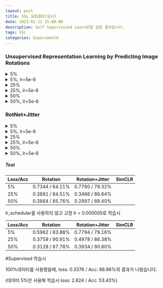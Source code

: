 ```yaml
---
layout: post
title: SSL 실험결과(임시)
date: 2023-02-12 15:09:00
description: Self Supervisied Learn모델 실험 결과입니다.
tags: SSL
categories: Experimentd
---
```




### Unsupervised Representation Learning by Predicting Image Rotations

<details>
<summary>5%</summary>
####5%
Pretext-Loss

![5%_Pre_Loss](https://raw.githubusercontent.com/YeongJin96/YeongJin96.github.io/master/assets/img/5%_Pre_Loss.png)

Pretext-Accuracy

![5%_Pre_Acc](C:\Users\dydyz\OneDrive\바탕 화면\GitHub_blog\YeongJin96.github.io\assets\img\5%_Pre_Acc.png)



DownStream-Loss

![5%_Down_Loss](C:\Users\dydyz\OneDrive\바탕 화면\GitHub_blog\YeongJin96.github.io\assets\img\5%_Down_Loss-1676248398766-11.png)

DownStream-Accuracy

![5%_Down_Acc](C:\Users\dydyz\OneDrive\바탕 화면\GitHub_blog\YeongJin96.github.io\assets\img\5%_Down_Acc.png)

####Test

Loss 0.7344 / Acc 64.11%



</details>

<details>
<summary>5%, lr=5e-6</summary>

####5%, lr=5e-6

Pretext-Loss

![Rot2_5%_Pre_Loss](C:\Users\dydyz\OneDrive\바탕 화면\GitHub_blog\YeongJin96.github.io\assets\img\Rot2_5%_Pre_Loss.png)

Pretext-Accuracy

![Rot2_5%_Pre_Acc](C:\Users\dydyz\OneDrive\바탕 화면\GitHub_blog\YeongJin96.github.io\assets\img\Rot2_5%_Pre_Acc.png)



DownStream-Loss

![Rot2_5%_Down_Loss](C:\Users\dydyz\OneDrive\바탕 화면\GitHub_blog\YeongJin96.github.io\assets\img\Rot2_5%_Down_Loss.png)

DownStream-Accuracy

![Rot2_5%_Down_Acc](C:\Users\dydyz\OneDrive\바탕 화면\GitHub_blog\YeongJin96.github.io\assets\img\Rot2_5%_Down_Acc.png)

####Test

Loss 0.5962 / Acc 83.88%



</details>

<details>
<summary>25%</summary>

##### 25%

Pretext-Loss

![25%_Pre_Loss](C:\Users\dydyz\OneDrive\바탕 화면\GitHub_blog\YeongJin96.github.io\assets\img\25%_Pre_Loss.png)

Pretext-Accuracy

![25%_Pre_Acc](C:\Users\dydyz\OneDrive\바탕 화면\GitHub_blog\YeongJin96.github.io\assets\img\25%_Pre_Acc.png)



DownStream-Loss

![25%_Down_Loss](C:\Users\dydyz\OneDrive\바탕 화면\GitHub_blog\YeongJin96.github.io\assets\img\25%_Down_Loss.png)

DownStream-Accuracy

![25%_Down_Acc](C:\Users\dydyz\OneDrive\바탕 화면\GitHub_blog\YeongJin96.github.io\assets\img\25%_Down_Acc.png)

####Test

Loss 0.3881 / Acc 84.51%



</details>

<details>
<summary>25%, lr=5e-6</summary>

####25%, lr=5e-6

Pretext-Loss

![Rot2_25%_Pre_Loss](C:\Users\dydyz\OneDrive\바탕 화면\GitHub_blog\YeongJin96.github.io\assets\img\Rot2_25%_Pre_Loss.png)

Pretext-Accuracy

![Rot2_25%_Pre_Acc](C:\Users\dydyz\OneDrive\바탕 화면\GitHub_blog\YeongJin96.github.io\assets\img\Rot2_25%_Pre_Acc.png)



DownStream-Loss

![Rot2_25%_Down_Loss](C:\Users\dydyz\OneDrive\바탕 화면\GitHub_blog\YeongJin96.github.io\assets\img\Rot2_25%_Down_Loss.png)

DownStream-Accuracy

![Rot2_25%_Down_Acc](C:\Users\dydyz\OneDrive\바탕 화면\GitHub_blog\YeongJin96.github.io\assets\img\Rot2_25%_Down_Acc.png)

####Test

Loss 0.3759 / Acc 90.91%



</details>

<details>
<summary>50%</summary>

##### 50%

Pretext-Loss

![50%_Pre_Loss](C:\Users\dydyz\OneDrive\바탕 화면\GitHub_blog\YeongJin96.github.io\assets\img\50%_Pre_Loss.png)

Pretext-Acc

![50%_Pre_Acc](C:\Users\dydyz\OneDrive\바탕 화면\GitHub_blog\YeongJin96.github.io\assets\img\50%_Pre_Acc.png)



DownStream-Loss

![50%_Down_Loss](C:\Users\dydyz\OneDrive\바탕 화면\GitHub_blog\YeongJin96.github.io\assets\img\50%_Down_Loss.png)

DownStream-Acc

![50%_Down_Acc](C:\Users\dydyz\OneDrive\바탕 화면\GitHub_blog\YeongJin96.github.io\assets\img\50%_Down_Acc.png)

####Test

Loss 0.3864 / Acc 85.76%



</details>



<details>
<summary>50%, lr=5e-6</summary>

##### 50%, lr=5e-6

Pretext-Loss

![Rot2_50%_Pre_Loss](C:\Users\dydyz\OneDrive\바탕 화면\GitHub_blog\YeongJin96.github.io\assets\img\Rot2_50%_Pre_Loss.png)

Pretext-Acc

![Rot2_50%_Pre_Acc](C:\Users\dydyz\OneDrive\바탕 화면\GitHub_blog\YeongJin96.github.io\assets\img\Rot2_50%_Pre_Acc.png)



DownStream-Loss

![Rot2_50%_Down_Loss](C:\Users\dydyz\OneDrive\바탕 화면\GitHub_blog\YeongJin96.github.io\assets\img\Rot2_50%_Down_Loss.png)

DownStream-Acc

![Rot2_50%_Down_Acc](C:\Users\dydyz\OneDrive\바탕 화면\GitHub_blog\YeongJin96.github.io\assets\img\Rot2_50%_Down_Acc.png)

####Test

Loss 0.3128 / Acc 87.78%



</details>



### RotNet+Jitter

<details>
<summary>5%</summary>

##### 5%

Pretext-Loss

![Rot+Jit_5%_Pre_Loss](C:\Users\dydyz\OneDrive\바탕 화면\GitHub_blog\YeongJin96.github.io\assets\img\Rot+Jit_5%_Pre_Loss.png)

Pretext-Acc

![Rot+Jit_5%_Pre_Acc](C:\Users\dydyz\OneDrive\바탕 화면\GitHub_blog\YeongJin96.github.io\assets\img\Rot+Jit_5%_Pre_Acc.png)



DownStream-Loss

![Rot+Jit_5%_Down_Loss](C:\Users\dydyz\OneDrive\바탕 화면\GitHub_blog\YeongJin96.github.io\assets\img\Rot+Jit_5%_Down_Loss.png)

DownStream-Acc

![Rot+Jit_5%_Down_Acc](C:\Users\dydyz\OneDrive\바탕 화면\GitHub_blog\YeongJin96.github.io\assets\img\Rot+Jit_5%_Down_Acc.png)

####Test

Loss 0.7760 / Acc 79.32%



</details>



<details>
<summary>5%, lr=5e-6</summary>

##### 5%, lr=5e-6

Pretext-Loss

![Rot+Jit2_5%_Pre_Loss](C:\Users\dydyz\OneDrive\바탕 화면\GitHub_blog\YeongJin96.github.io\assets\img\Rot+Jit2_5%_Pre_Loss.png)

Pretext-Acc

![Rot+Jit2_5%_Pre_Acc](C:\Users\dydyz\OneDrive\바탕 화면\GitHub_blog\YeongJin96.github.io\assets\img\Rot+Jit2_5%_Pre_Acc.png)



DownStream-Loss

![Rot+Jit2_5%_Down_Loss](C:\Users\dydyz\OneDrive\바탕 화면\GitHub_blog\YeongJin96.github.io\assets\img\Rot+Jit2_5%_Down_Loss.png)

DownStream-Acc

![Rot+Jit2_5%_Down_Acc](C:\Users\dydyz\OneDrive\바탕 화면\GitHub_blog\YeongJin96.github.io\assets\img\Rot+Jit2_5%_Down_Acc.png)

####Test

Loss 0.7794 / Acc 79.16%



</details>



<details>
<summary>25%</summary>

##### 25%

Pretext-Loss

![Rot+Jit_25%_Pre_Loss](C:\Users\dydyz\OneDrive\바탕 화면\GitHub_blog\YeongJin96.github.io\assets\img\Rot+Jit_25%_Pre_Loss.png)

Pretext-Acc

![Rot+Jit_25%_Pre_Acc](C:\Users\dydyz\OneDrive\바탕 화면\GitHub_blog\YeongJin96.github.io\assets\img\Rot+Jit_25%_Pre_Acc.png)



DownStream-Loss

![Rot+Jit_25%_Down_Loss](C:\Users\dydyz\OneDrive\바탕 화면\GitHub_blog\YeongJin96.github.io\assets\img\Rot+Jit_25%_Down_Loss.png)

DownStream-Acc

![Rot+Jit_25%_Down_Acc](C:\Users\dydyz\OneDrive\바탕 화면\GitHub_blog\YeongJin96.github.io\assets\img\Rot+Jit_25%_Down_Acc.png)

####Test

Loss 0.3466 / Acc 86.64%



</details>



<details>
<summary>25%, lr=5e-6</summary>

##### 25%, lr=5e-6

Pretext-Loss

![Rot+Jit2_25%_Pre_Loss](C:\Users\dydyz\OneDrive\바탕 화면\GitHub_blog\YeongJin96.github.io\assets\img\Rot+Jit2_25%_Pre_Loss.png)

Pretext-Acc

![Rot+Jit2_25%_Pre_Acc](C:\Users\dydyz\OneDrive\바탕 화면\GitHub_blog\YeongJin96.github.io\assets\img\Rot+Jit2_25%_Pre_Acc.png)



DownStream-Loss

![Rot+Jit2_25%_Down_Loss](C:\Users\dydyz\OneDrive\바탕 화면\GitHub_blog\YeongJin96.github.io\assets\img\Rot+Jit2_25%_Down_Loss.png)

DownStream-Acc

![Rot+Jit2_25%_Down_Acc](C:\Users\dydyz\OneDrive\바탕 화면\GitHub_blog\YeongJin96.github.io\assets\img\Rot+Jit2_25%_Down_Acc.png)

####Test

Loss 0.4978 / Acc 86.38%



</details>



<details>
<summary>50%</summary>

##### 50%

Pretext-Loss

![Rot+Jit_50%_Pre_Loss](C:\Users\dydyz\OneDrive\바탕 화면\GitHub_blog\YeongJin96.github.io\assets\img\Rot+Jit_50%_Pre_Loss.png)

Pretext-Acc

![Rot+Jit_50%_Pre_Acc](C:\Users\dydyz\OneDrive\바탕 화면\GitHub_blog\YeongJin96.github.io\assets\img\Rot+Jit_50%_Pre_Acc.png)



DownStream-Loss

![Rot+Jit_50%_Down_Loss](C:\Users\dydyz\OneDrive\바탕 화면\GitHub_blog\YeongJin96.github.io\assets\img\Rot+Jit_50%_Down_Loss.png)

DownStream-Acc

![Rot+Jit_50%_Down_Acc](C:\Users\dydyz\OneDrive\바탕 화면\GitHub_blog\YeongJin96.github.io\assets\img\Rot+Jit_50%_Down_Acc.png)

####Test

Loss 0.2897 / Acc 89.40%



</details>



<details>
<summary>50%, lr=5e-6</summary>

##### 50%, lr=5e-6

Pretext-Loss

![Rot+Jit2_50%_Pre_Loss](C:\Users\dydyz\OneDrive\바탕 화면\GitHub_blog\YeongJin96.github.io\assets\img\Rot+Jit2_50%_Pre_Loss.png)

Pretext-Acc

![Rot+Jit2_50%_Pre_Acc](C:\Users\dydyz\OneDrive\바탕 화면\GitHub_blog\YeongJin96.github.io\assets\img\Rot+Jit2_50%_Pre_Acc.png)



DownStream-Loss

![Rot+Jit2_50%_Down_Loss](C:\Users\dydyz\OneDrive\바탕 화면\GitHub_blog\YeongJin96.github.io\assets\img\Rot+Jit2_50%_Down_Loss.png)

DownStream-Acc

![Rot+Jit2_50%_Down_Acc](C:\Users\dydyz\OneDrive\바탕 화면\GitHub_blog\YeongJin96.github.io\assets\img\Rot+Jit2_50%_Down_Acc.png)

####Test

Loss 0.3934 / Acc 90.80%



</details>



##### Test

| Loss/Acc | Rotation        | Rotation+Jitter | SimCLR |
| -------- | --------------- | --------------- | ------ |
| 5%       | 0.7344 / 64.11% | 0.7760 / 79.32% |        |
| 25%      | 0.3881 / 84.51% | 0.3466 / 86.64% |        |
| 50%      | 0.3864 / 85.76% | 0.2897 / 89.40% |        |

lr_schedular를 사용하지 않고 고정 lr = 0.000005로 학습시

| Loss/Acc | Rotation        | Rotation+Jitter | SimCLR |
| -------- | --------------- | --------------- | ------ |
| 5%       | 0.5962 / 83.88% | 0.7794 / 79.16% |        |
| 25%      | 0.3759 / 90.91% | 0.4978 / 86.38% |        |
| 50%      | 0.3128 / 87.78% | 0.3934 / 90.80% |        |



#Supervised 학습시 

100%데이터를 사용했을때, loss: 0.3376 / Acc: 88.96%의 결과가 나왔습니다.

(데이터 5%만 사용해 학습시 loss: 2.824 / Acc: 53.43%)